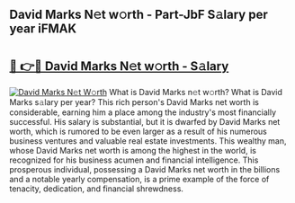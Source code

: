 ## David Marks N𝚎t w𝚘rth - Part-JbF S𝚊lary per year iFMAK

# <h2><a href="http://gc1qcd9.nevu.top/?p=David+Marks">🔗 👉🔴 David Marks N𝚎t w𝚘rth - S𝚊lary</a></h2>

[![David Marks N𝚎t W𝚘rth](https://i.imgur.com/Oavwk0R.jpeg)](http://gc1qcd9.nevu.top/?p=David+Marks)
What is David Marks n𝚎t w𝚘rth? What is David Marks s𝚊lary per year?
This rich person's David Marks net worth is considerable, earning him a place among the industry's most financially successful. His salary is substantial, but it is dwarfed by David Marks net worth, which is rumored to be even larger as a result of his numerous business ventures and valuable real estate investments. This wealthy man, whose David Marks net worth is among the highest in the world, is recognized for his business acumen and financial intelligence. This prosperous individual, possessing a David Marks net worth in the billions and a notable yearly compensation, is a prime example of the force of tenacity, dedication, and financial shrewdness.
